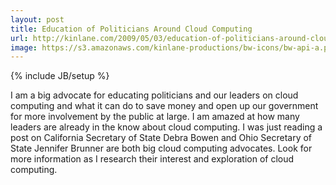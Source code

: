 ```yaml
---
layout: post
title: Education of Politicians Around Cloud Computing
url: http://kinlane.com/2009/05/03/education-of-politicians-around-cloud-computing/
image: https://s3.amazonaws.com/kinlane-productions/bw-icons/bw-api-a.png
---
```

{% include JB/setup %}
I am a big advocate for educating politicians and our leaders on cloud computing and what it can do to save money and open up our government for more involvement by the public at large.
I am amazed at how many leaders are already in the know about cloud computing.
I was just reading a post on California Secretary of State Debra Bowen and Ohio Secretary of State Jennifer Brunner are both big cloud computing advocates.
Look for more information as I research their interest and exploration of cloud computing.
